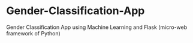 # Gender-Classification-App
Gender Classification App using Machine Learning and Flask (micro-web framework of Python)
